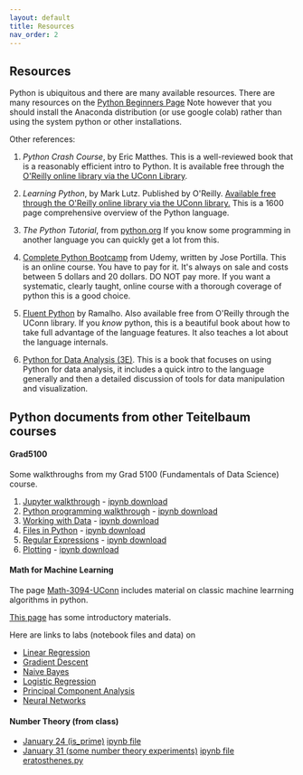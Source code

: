 ```yaml
---
layout: default
title: Resources
nav_order: 2
---
```


## Resources

Python is ubiquitous and there are many available resources. There are many resources on the [Python Beginners Page](https://wiki.python.org/moin/BeginnersGuide/.) Note however that you should install the Anaconda distribution (or use google colab) rather than using the system python or other installations.

Other references:

1.  *Python Crash Course*, by Eric Matthes.  This is a well-reviewed book that is a reasonably efficient intro to Python.   It is available free through the [O'Reilly online library via the UConn Library](https://learning.oreilly.com/library/view/python-crash-course/9781098156664/).

1. *Learning Python*, by Mark Lutz.  Published by O'Reilly.  [Available free  through the O'Reilly online library via the UConn library.](https://learning.oreilly.com/library/view/learning-python-5th/9781449355722/) 
This is a 1600 page comprehensive overview of the Python language. 

2. *The Python Tutorial*, from [python.org](https://docs.python.org/3/tutorial/index.html) If you know some programming in another language you can quickly get a lot from this. 

3. [Complete Python Bootcamp](https://www.udemy.com/course/complete-python-bootcamp/) from Udemy, written by Jose Portilla.  This is an online course.   You have to pay for it.  It's always on sale and costs between 5 dollars and 20 dollars.  DO NOT pay more.  If you want a systematic, clearly taught, online course with a thorough coverage of python this is a good choice.

4. [Fluent Python](https://learning.oreilly.com/library/view/fluent-python-2nd/9781492056348/) by Ramalho.  Also available free from O'Reilly through the UConn library. If you *know* python, this is a beautiful book about how to take full advantage of the language features.  It also teaches a lot about the language internals. 

5. [Python for Data Analysis (3E)](https://wesmckinney.com/book/).  This is a book that focuses on using Python for data analysis,  it includes a quick intro to the language generally and then a detailed discussion of tools for data manipulation and visualization.


## Python documents from other Teitelbaum courses

#### Grad5100

Some walkthroughs from my Grad 5100 (Fundamentals of Data Science) course.

1. [Jupyter walkthrough](https://github.uconn.edu/pages/jet08013/Grad5100/chapters/02-JupyterBasics/jupyter-walkthrough.html) - [ipynb download](notebooks/JupyterWalkthrough.ipynb)
2. [Python programming walkthrough](https://github.uconn.edu/pages/jet08013/Grad5100/chapters/05-WorkingWithData/python_programming.html) - [ipynb download](notebooks/python_programming.ipynb)
3. [Working with Data](https://github.uconn.edu/pages/jet08013/Grad5100/chapters/05-WorkingWithData/pandas_penguins.html) - [ipynb download](notebooks/pandas_penguins.ipynb)
4. [Files in Python](https://github.uconn.edu/pages/jet08013/Grad5100/chapters/09-Regexps/pythonFiles.html) - [ipynb download](notebooks/pythonFiles.ipynb)
5. [Regular Expressions](https://github.uconn.edu/pages/jet08013/Grad5100/chapters/09-Regexps/regexpsPython.html) - [ipynb download](notebooks/regexpsPython.ipynb)
6. [Plotting](https://github.uconn.edu/pages/jet08013/Grad5100/chapters/13-Plotting/Plotting.html) -  [ipynb download](notebooks/Plotting.ipynb)


#### Math for Machine Learning

The page [Math-3094-UConn](https://jeremy9959.net/Math-3094-UConn/topics.html) includes material on classic machine learrning algorithms in python. 

[This page](https://jeremy9959.net/Math-3094-UConn/LabResources.html)  has some introductory materials.  

Here are links to labs (notebook files and data) on 

- [Linear Regression](https://jeremy9959.net/Math-3094-UConn/published_notes/notes/RegressionLab.zip)
- [Gradient Descent](https://jeremy9959.net/Math-3094-UConn/published_notes/notes/gradient_descent.zip)
- [Naive Bayes](https://jeremy9959.net/Math-3094-UConn/published_notes/notes/naive_bayes.zip)
- [Logistic Regression](https://jeremy9959.net/Math-3094-UConn/published_notes/notes/logistic.zip)
- [Principal Component Analysis](https://jeremy9959.net/Math-3094-UConn/published_notes/notes/PCALab.zip)
- [Neural Networks](https://jeremy9959.net/Math-3094-UConn/publiished_notes/notes/neural.zip)

#### Number Theory (from class)

- [January 24 (is_prime)](notebooks/PrimeTesting.html) [ipynb file](notebooks/PrimeTesting.ipynb)
- [January 31 (some number theory experiments)](notebooks/primes.html) [ipynb file](notebooks/primes.ipynb) [eratosthenes.py](src/eratosthenes.py)
